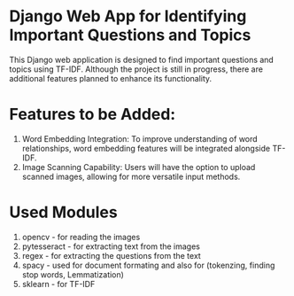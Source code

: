 # Django Web App for Identifying Important Questions and Topics
This Django web application is designed to find important questions and topics using TF-IDF. Although the project is still in progress, there are additional features planned to enhance its functionality.
# Features to be Added:
1. Word Embedding Integration: To improve understanding of word relationships, word embedding features will be integrated alongside TF-IDF.
2. Image Scanning Capability: Users will have the option to upload scanned images, allowing for more versatile input methods.
# Used Modules
1. opencv - for reading the images
2. pytesseract - for extracting text from the images
3. regex - for extracting the questions from the text
4. spacy - used for document formating and also for (tokenzing, finding stop words, Lemmatization)
5. sklearn - for TF-IDF
